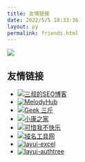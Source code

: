 ```yaml
---
title: 友情链接
date: 2022/5/5 18:33:36
layout: py
permalink: friends.html
---
```


![](./static/friends.jpg)

## 友情链接

- [![三叔的SEO博客](./static/images/sanshu.png)](http://www.sanshu.cn/ "三叔的SEO博客")
- [![MelodyHub](./static/images/melodyhub.jpg)](https://melodyhub.ltd/ "MelodyHub")
- [![Geek 三斤](./static/images/geek.png)](https://geek.lc/ "Geek 三斤")
- [![小康之家](./static/images/jixiaokang.jpg)](https://www.jixiaokang.com/friends/ "小康之家")
- [![可惜我不快乐](./static/images/default.jpg)](https://wolai.kim "可惜我不快乐")
- [![域名工具网](./static/images/default.jpg)](https://46web.com "域名工具网")
- [![layui-excel](./static/images/default.jpg)](http://excel.wj2015.com "layui-excel")
- [![layui-authtree](./static/images/default.jpg)](http://authtree.wj2015.com "layui-authtree")